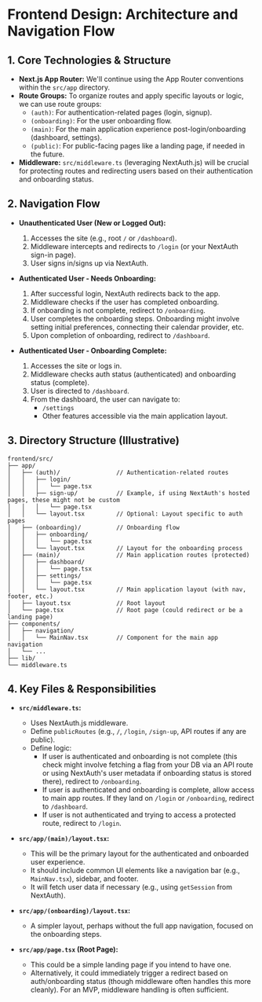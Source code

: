 # Frontend Design: Architecture and Navigation Flow

## 1. Core Technologies & Structure
*   **Next.js App Router:** We'll continue using the App Router conventions within the `src/app` directory.
*   **Route Groups:** To organize routes and apply specific layouts or logic, we can use route groups:
    *   `(auth)`: For authentication-related pages (login, signup).
    *   `(onboarding)`: For the user onboarding flow.
    *   `(main)`: For the main application experience post-login/onboarding (dashboard, settings).
    *   `(public)`: For public-facing pages like a landing page, if needed in the future.
*   **Middleware:** `src/middleware.ts` (leveraging NextAuth.js) will be crucial for protecting routes and redirecting users based on their authentication and onboarding status.

## 2. Navigation Flow

*   **Unauthenticated User (New or Logged Out):**
    1.  Accesses the site (e.g., root `/` or `/dashboard`).
    2.  Middleware intercepts and redirects to `/login` (or your NextAuth sign-in page).
    3.  User signs in/signs up via NextAuth.

*   **Authenticated User - Needs Onboarding:**
    1.  After successful login, NextAuth redirects back to the app.
    2.  Middleware checks if the user has completed onboarding.
    3.  If onboarding is not complete, redirect to `/onboarding`.
    4.  User completes the onboarding steps. Onboarding might involve setting initial preferences, connecting their calendar provider, etc.
    5.  Upon completion of onboarding, redirect to `/dashboard`.

*   **Authenticated User - Onboarding Complete:**
    1.  Accesses the site or logs in.
    2.  Middleware checks auth status (authenticated) and onboarding status (complete).
    3.  User is directed to `/dashboard`.
    4.  From the dashboard, the user can navigate to:
        *   `/settings`
        *   Other features accessible via the main application layout.

## 3. Directory Structure (Illustrative)

```
frontend/src/
├── app/
│   ├── (auth)/                // Authentication-related routes
│   │   ├── login/
│   │   │   └── page.tsx
│   │   ├── sign-up/           // Example, if using NextAuth's hosted pages, these might not be custom
│   │   │   └── page.tsx
│   │   └── layout.tsx         // Optional: Layout specific to auth pages
│   ├── (onboarding)/          // Onboarding flow
│   │   ├── onboarding/
│   │   │   └── page.tsx
│   │   └── layout.tsx         // Layout for the onboarding process
│   ├── (main)/                // Main application routes (protected)
│   │   ├── dashboard/
│   │   │   └── page.tsx
│   │   ├── settings/
│   │   │   └── page.tsx
│   │   └── layout.tsx         // Main application layout (with nav, footer, etc.)
│   ├── layout.tsx             // Root layout
│   └── page.tsx               // Root page (could redirect or be a landing page)
├── components/
│   ├── navigation/
│   │   └── MainNav.tsx        // Component for the main app navigation
│   └── ...
├── lib/
└── middleware.ts
```

## 4. Key Files & Responsibilities

*   **`src/middleware.ts`:**
    *   Uses NextAuth.js middleware.
    *   Define `publicRoutes` (e.g., `/`, `/login`, `/sign-up`, API routes if any are public).
    *   Define logic:
        *   If user is authenticated and onboarding is not complete (this check might involve fetching a flag from your DB via an API route or using NextAuth's user metadata if onboarding status is stored there), redirect to `/onboarding`.
        *   If user is authenticated and onboarding is complete, allow access to main app routes. If they land on `/login` or `/onboarding`, redirect to `/dashboard`.
        *   If user is not authenticated and trying to access a protected route, redirect to `/login`.

*   **`src/app/(main)/layout.tsx`:**
    *   This will be the primary layout for the authenticated and onboarded user experience.
    *   It should include common UI elements like a navigation bar (e.g., `MainNav.tsx`), sidebar, and footer.
    *   It will fetch user data if necessary (e.g., using `getSession` from NextAuth).

*   **`src/app/(onboarding)/layout.tsx`:**
    *   A simpler layout, perhaps without the full app navigation, focused on the onboarding steps.

*   **`src/app/page.tsx` (Root Page):**
    *   This could be a simple landing page if you intend to have one.
    *   Alternatively, it could immediately trigger a redirect based on auth/onboarding status (though middleware often handles this more cleanly). For an MVP, middleware handling is often sufficient.
